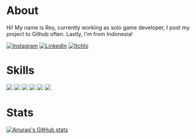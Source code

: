 # About
Hi! My name is Rey, currently working as solo game developer, I post my project to Github often. Lastly, I'm from Indonesia!

<a href="https://www.instagram.com/reyn.crs/"><img alt="Instagram" src="https://img.shields.io/twitter/url?label=Instagram&logo=instagram&style=social&url=https%3A%2F%2Fwww.instagram.com%2Freyn.crs%2F"></a>
<a href="https://www.linkedin.com/in/reynaldy-nurcahyo-992585228/"><img alt="LinkedIn" src="https://img.shields.io/twitter/url?label=LinkedIn&logo=linkedin&style=social&url=https%3A%2F%2Fwww.linkedin.com%2Fin%2Freynaldy-nurcahyo-992585228%2F"></a>
<a href="https://reygamedev.itch.io/"><img alt="ItchIo" src="https://img.shields.io/twitter/url?label=Itch.io&logo=itch.io&style=social&url=https%3A%2F%2Freygamedev.itch.io%2F"></a>

# Skills
![](https://img.shields.io/badge/Code-Java-informational?style=flat&logo=java&logoColor=white&color=546E7A)
![](https://img.shields.io/badge/Code-Csharp-informational?style=flat&logo=csharp&logoColor=white&color=673AB7)
![](https://img.shields.io/badge/Code-Python-informational?style=flat&logo=python&logoColor=white&color=1976D2)
![](https://img.shields.io/badge/Code-HTML-informational?style=flat&logo=html5&logoColor=white&color=FF9800)
![](https://img.shields.io/badge/Code-CSS-informational?style=flat&logo=css3&logoColor=white&color=1565C0)
![](https://img.shields.io/badge/Code-JavaScript-informational?style=flat&logo=javascript&logoColor=white&color=EEFF41)

# Stats
[![Anurag's GitHub stats](https://github-readme-stats.vercel.app/api?username=reynaldync&count_private=true&show_icons=true&theme=dark)](https://github.com/anuraghazra/github-readme-stats)
